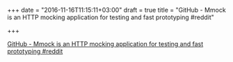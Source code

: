 +++
date = "2016-11-16T11:15:11+03:00"
draft = true
title = "GitHub - Mmock is an HTTP mocking application for testing and fast prototyping  #reddit"

+++

<p><a href="https://t.co/K35sRLl7yG">GitHub - Mmock is an HTTP mocking application for testing and fast prototyping  #reddit</a></p>

